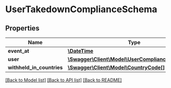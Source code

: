 # UserTakedownComplianceSchema

## Properties
Name | Type | Description | Notes
------------ | ------------- | ------------- | -------------
**event_at** | [**\DateTime**](\DateTime.md) | Event time. | 
**user** | [**\Swagger\Client\Model\UserComplianceSchemaUser**](UserComplianceSchemaUser.md) |  | 
**withheld_in_countries** | [**\Swagger\Client\Model\CountryCode[]**](CountryCode.md) |  | 

[[Back to Model list]](../../README.md#documentation-for-models) [[Back to API list]](../../README.md#documentation-for-api-endpoints) [[Back to README]](../../README.md)


